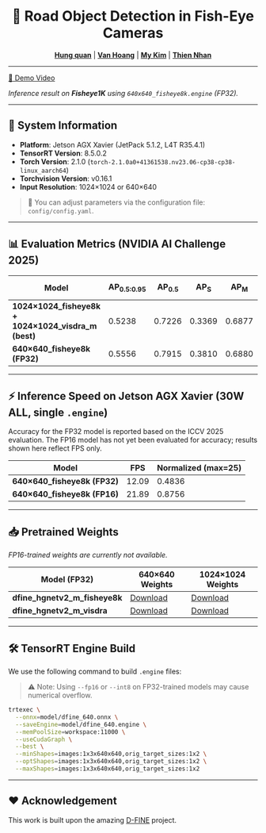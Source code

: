 <div align="center">

# 🚗 Road Object Detection in Fish-Eye Cameras

**[Hung quan](https://github.com/Hungquan5)** | **[Van Hoang](https://github.com/tranhoang77)** | **[My Kim](https://github.com/ntmkimm)** | **[Thien Nhan](https://github.com/Haeako)**
</div>

---

[🎥 Demo Video](https://github.com/user-attachments/assets/7ca4a06a-4304-4047-b3ab-bd5c720ba268)

*Inference result on **Fisheye1K** using `640x640_fisheye8k.engine` (FP32).*

---

## 👾 System Information
* **Platform**: Jetson AGX Xavier (JetPack 5.1.2, L4T R35.4.1)
* **TensorRT Version**: 8.5.0.2
* **Torch Version**: 2.1.0 (`torch-2.1.0a0+41361538.nv23.06-cp38-cp38-linux_aarch64`)
* **Torchvision Version**: v0.16.1
* **Input Resolution**: 1024×1024 or 640×640

> 🔧 You can adjust parameters via the configuration file: `config/config.yaml`.

---

## 📊 Evaluation Metrics (NVIDIA AI Challenge 2025)
| Model                                                  | AP<sub>0.5:0.95</sub> | AP<sub>0.5</sub> | AP<sub>S</sub> | AP<sub>M</sub> | AP<sub>L</sub> | F1 Score |
| ------------------------------------------------------ | --------------------- | ---------------- | -------------- | -------------- | -------------- | -------- |
| **1024×1024\_fisheye8k + 1024×1024\_visdra\_m (best)** | 0.5238                | 0.7226           | 0.3369         | 0.6877         | 0.5925         | 0.6139   |
| **640×640\_fisheye8k (FP32)**                          | 0.5556                | 0.7915           | 0.3810         | 0.6880         | 0.5727         | 0.5995   |

---

## ⚡ Inference Speed on Jetson AGX Xavier (30W ALL, single `.engine`)
Accuracy for the FP32 model is reported based on the ICCV 2025 evaluation. The FP16 model has not yet been evaluated for accuracy; results shown here reflect FPS only.

| Model                         | FPS   | Normalized (max=25) |
| ----------------------------- | ----- | ------------------- |
| **640×640\_fisheye8k (FP32)** | 12.09 | 0.4836              |
| **640×640\_fisheye8k (FP16)** | 21.89 | 0.8756              |

---

## 📥 Pretrained Weights
*FP16-trained weights are currently not available.*

| Model (FP32)                     | 640×640 Weights                                                                                  | 1024×1024 Weights                                                                                               |
| -------------------------------- | ------------------------------------------------------------------------------------------------ | --------------------------------------------------------------------------------------------------------------- |
| **dfine\_hgnetv2\_m\_fisheye8k** | [Download](https://github.com/Haeako/challenge_iccv_2025/releases/download/V1.0.0/640_fe8k.pth)  | [Download](https://github.com/Haeako/challenge_iccv_2025/releases/download/V1.0.0/last_1024_reduce_carfe8k.pth) |
| **dfine\_hgnetv2\_m\_visdra**    | [Download](https://github.com/Haeako/challenge_iccv_2025/releases/download/V1.0.0/640_indra.pth) | [Download](https://github.com/Haeako/challenge_iccv_2025/releases/download/V1.0.0/last_1024_indra_visdrone.pth) |

---

## 🛠️ TensorRT Engine Build
We use the following command to build `.engine` files:

> ⚠️ Note: Using `--fp16` or `--int8` on FP32-trained models may cause numerical overflow.

```bash
trtexec \
  --onnx=model/dfine_640.onnx \
  --saveEngine=model/dfine_640.engine \
  --memPoolSize=workspace:11000 \
  --useCudaGraph \
  --best \
  --minShapes=images:1x3x640x640,orig_target_sizes:1x2 \
  --optShapes=images:1x3x640x640,orig_target_sizes:1x2 \
  --maxShapes=images:1x3x640x640,orig_target_sizes:1x2
```

---

## ❤️ Acknowledgement
This work is built upon the amazing [D-FINE](https://github.com/Peterande/D-FINE) project.

